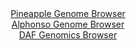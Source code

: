 <div id="Pineapple_Genome_Browser" align="center">
  <a href="https://igv.org/app/?sessionURL=blob:zZNdb9owGIX_iyWqTQpJnJSEREITn6Mt0AHLEFRVZBIneHPs1HYCFPHf51WbdrNK5WLTJF_Yr2y_5xw_PoEaC0k4AyFwTNgyIQQGkDu.X6KipHiGCixBmCEqsQEEzrDALMEgPIEMSYWixUSf3ClVytCyiCqbBWI5N6VrogI9c4b20kx4YfU5pWjLBVJcSKsnUM0tktfNPd6isjR1b9dsWSlSyEK03HEmuVVilsd7fV_8qxTnmPECx0VFFXkREGs9WmNqZuhDd7XsJgmW8g4fb9JO9.6m.8UdRpuPXn8T3Y9Xkbe6WpKcIVUJ3El2C4LXbDMZTRtOj8P14DboD5N6UI1m04Y7uBoeSiKw7EAftt1W4PqejoawFB_.J9d6kAud2.vxWuoLGs7o1pNwMn.CtDdLD.Pq6zR5xfnZAJQnlWYBJDvhh9A2XNszWo7X_DGFbcO2A52P4ASED48GUAIl3_T2hxNQx1ITAyR.ql7gMQAXKRYgbAa27cMgcFrX_rUdBPBsnEAl6N8LdxQtAt92uo7jxRmhSuOcxpKV0kSMmXWSmfnzhWnm2_mAuIt7MovmaT.bY_FpNiTRpJxEr1KkW788oDb6FkX_hLu3CDHV9lLYymjK9f9aHGCleVuMD4p_3tNBj1XjwVi0_xiRrw1fFk_GRYGU3q8revmTuBoJgpjShZpIsiWUqONKJ8n3IISOq8EFCadckwhEvn1nG7YBW_b734C658fzdw--">Pineapple Genome Browser</a>
</div>
<div id="Alphonso_Genome_Browser" align="center">
  <a href="https://igv.org/app/?sessionURL=blob:zZJRa9swFIX_i6BlA8eW7diuDWW4XdqGhDZN6iZtKUZ2ZEedLDmSYqcO.e_TysZeVmgeNgYSSBdJ95yjbwcaLCThDETAMW3PtG1gALni7QxVNcXXqMISRAWiEhtA4AILzHIMoh0okFQomY71zZVStYwsi6i6VyFWclO6JqpQxxlqpZnzyjrnlKKMC6S4kNaZQA23SNn0WpyhujZ1b9f0rCVSyEK0XnEmuVVjVqatfi_9VUpLzHiF02pDFXkTkGo9WuPSLNCXeD6L8xxLOcKvw.VpPBrG9.4gebz0zx.Tm6t54s.PZ6RkSG0EPn3h5dW4U2Synow9eLcZyIs7vCVts5ZH7tfjwbYmAstTO7BPXC_07EAHQ9gSb_8nz3qQA31vRyqLF6ym_dm17WeZ05YTNkou4Uv5ju.9ASjPN5oDkK9EENnQcKFveI7f.7G0TwwIQ52O4ARET88GUALl3_Txpx1Qr7WmBUi83ryBYwAulliAqBdCGNhh6Hj9oA_D0N4bO7AR9O9Fe5FMwwA6seP4aUGo0igvU8lqaSLGzCYvzLI7MMuwDTs5OF87XdMtbpPhQzCtqrPwgd4N3mVIt377Pm30I4r.CXUfEWKq7FDU4in3IDxyzko9B36zuGUN1sv7Bd9OumrY_2NIJ9ryYQEVXFRI6fO6orc_mWuQIIgpXWiIJBmhRL3OdZa8BZHtuBpdkHPKNYtAlNknaEDD9uDn34i6..f9dw--">Alphonso Genome Browser</a>
</div>


<div id="DAF_Genomics_Browser" align="center">
  <a href="https://igv.org/app/?sessionURL=blob:tZFra9swFIb_i6D9ZDuW7PgGYbhL2pqGDpo56VJKOJHlWMy2PElO2ob89wmvY7ALY9CBJCTO5X11niPaM6m4aFGCiIPHDsbIQqoShwU0Xc1uoWEKJSXUillIspJJ1lKGkiMqQWnI7.amstK6U8loVEBp71grGk6VozwHOluJXlfMpNrEgQZeRAsH5VDRmGQNI6i7SrRKjIBSppTtjjrW7jYHMMf32GZoyTZNX2s.qG6MCWOscEowbnlbsKe_GPkPymbxd.lqkQ71N.w5KybpTZYuvVm.vgrer_MP16s8WJ0v.K4F3Us2mZeEr8W8wbm3v8ozeDlcC3r_MdpqdeZNz2dPHZdMTXCII28ce1GEThaqBe0NAkQriRPsWyGJLOL79uvVGwdmBlJwlDw8WkhLoJ9N.sMR6efOgEKKfekHZhYSsmASJXbsuiGOYzL2Q9.NY3yyjqiX9RuTvMzv4tAlKSGBs4XG6Je8HsZnhH4NvhXGnzqb_a.YzsjFNpsupzha3me3ezqDyzQQF8tPq6BKfwsqNv7_.LFSyAa0CX17vmKB2ug1rNU_uHinx9NX">DAF Genomics Browser</a>
</div>
